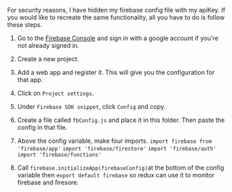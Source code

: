 For security reasons, I have hidden my firebase config file with my apiKey. If you would like to recreate the same functionality, all you have to do is follow these steps.

1. Go to the [Firebase Console](https://console.firebase.google.com/) and sign in with a google account if you're not already signed in.

2. Create a new project.

3. Add a web app and register it. This will give you the configuration for that app.

4. Click on `Project settings`.

5. Under `Firebase SDK snippet`, click `Config` and copy.

6. Create a file called `fbConfig.js` and place it in this folder. Then paste the config in that file.

7. Above the config variable, make four imports.
   `import firebase from 'firebase/app'`
   `import 'firebase/firestore'`
   `import 'firebase/auth'`
   `import 'firebase/functions'`

8. Call `firebase.initializeApp(firebaseConfig)`at the bottom of the config variable then `export default firebase` so redux can use it to monitor firebase and firesore.

